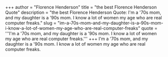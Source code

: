 +++
author = "Florence Henderson"
title = "the best Florence Henderson Quote"
description = "the best Florence Henderson Quote: I'm a '70s mom, and my daughter is a '90s mom. I know a lot of women my age who are real computer freaks."
slug = "im-a-70s-mom-and-my-daughter-is-a-90s-mom-i-know-a-lot-of-women-my-age-who-are-real-computer-freaks"
quote = '''I'm a '70s mom, and my daughter is a '90s mom. I know a lot of women my age who are real computer freaks.'''
+++
I'm a '70s mom, and my daughter is a '90s mom. I know a lot of women my age who are real computer freaks.
